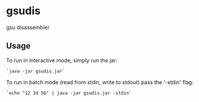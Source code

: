 gsudis
======

gsu disassembler


Usage
-----

To run in interactive mode, simply run the jar:

    `java -jar gsudis.jar`

To run in batch mode (read from stdin, write to stdout) pass the '-stdin' flag:

    `echo "12 34 56" | java -jar gsudis.jar -stdin`

